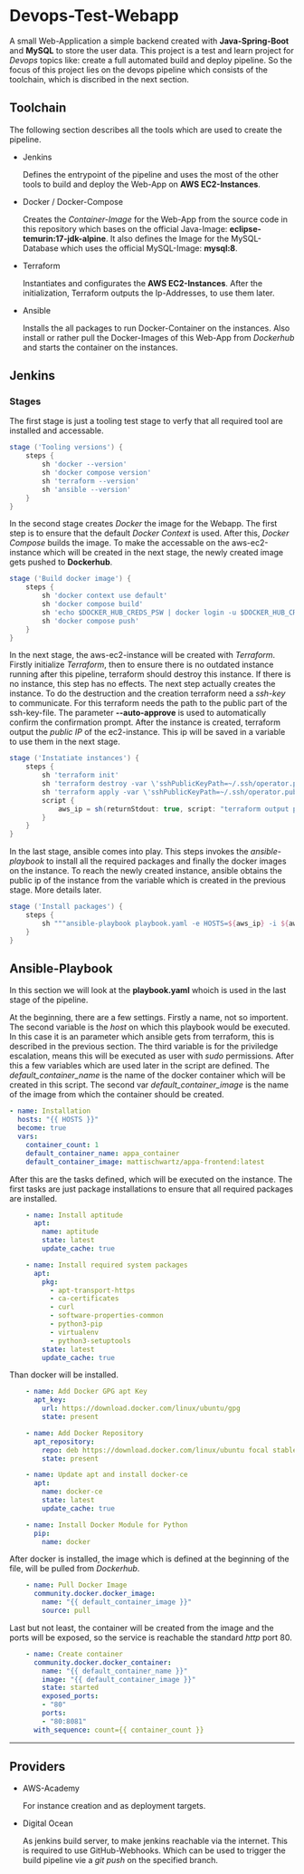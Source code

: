 # Devops-Test-Webapp

A small Web-Application a simple backend created with **Java-Spring-Boot** and **MySQL** to store the user data. This project is a test and learn project for *Devops* topics like: create a full automated build and deploy pipeline. So the focus of this project lies on the devops pipeline which consists of the toolchain, which is discribed in the next section.

## Toolchain

The following section describes all the tools which are used to create the pipeline.

- Jenkins

    Defines the entrypoint of the pipeline and uses the most of the other tools to build and deploy the Web-App on **AWS EC2-Instances**.

- Docker / Docker-Compose

    Creates the *Container-Image* for the Web-App from the source code in this repository which bases on the official Java-Image: **eclipse-temurin:17-jdk-alpine**. It also defines the Image for the MySQL-Database which uses the official MySQL-Image: **mysql:8**.

- Terraform

    Instantiates and configurates the **AWS EC2-Instances**. After the initialization, Terraform outputs the Ip-Addresses, to use them later.

- Ansible

    Installs the all packages to run Docker-Container on the instances. Also install or rather pull the Docker-Images of this Web-App from *Dockerhub* and starts the container on the instances.

## Jenkins

### Stages

The first stage is just a tooling test stage to verfy that all required tool are installed and accessable.

```groovy
stage ('Tooling versions') {
	steps {
		sh 'docker --version'
		sh 'docker compose version'
		sh 'terraform --version'
		sh 'ansible --version'
	}
}
```

In the second stage creates *Docker* the image for the Webapp. The first step is to ensure that the default *Docker Context* is used. After this, *Docker Compose* builds the image. To make the accessable on the aws-ec2-instance which will be created in the next stage, the newly created image gets pushed to **Dockerhub**.

``` groovy
stage ('Build docker image') {
	steps {
		sh 'docker context use default'
		sh 'docker compose build'
		sh 'echo $DOCKER_HUB_CREDS_PSW | docker login -u $DOCKER_HUB_CREDS_USR --password-stdin'
		sh 'docker compose push'
    }
}
```

In the next stage, the aws-ec2-instance will be created with *Terraform*. Firstly initialize *Terraform*, then to ensure there is no outdated instance running after this pipeline, terraform should destroy this instance. If there is no instance, this step has no effects. The next step actually creates the instance. To do the destruction and the creation terraform need a *ssh-key* to communicate. For this terraform needs the path to the public part of the ssh-key-file. The parameter **--auto-approve** is used to automatically confirm the confirmation prompt. After the instance is created, terraform output the *public IP* of the ec2-instance. This ip will be saved in a variable to use them in the next stage.

``` groovy
stage ('Instatiate instances') {
    steps {
    	sh 'terraform init'
		sh 'terraform destroy -var \'sshPublicKeyPath=~/.ssh/operator.pub\' --auto-approve'
        sh 'terraform apply -var \'sshPublicKeyPath=~/.ssh/operator.pub\' --auto-approve'
		script {
			aws_ip = sh(returnStdout: true, script: "terraform output publicIPv4").trim()
		}
    }
}
```

In the last stage, ansible comes into play. This steps invokes the *ansible-playbook* to install all the required packages and finally the docker images on the instance. To reach the newly created instance, ansible obtains the public ip of the instance from the variable which is created in the previous stage. More details later.

``` groovy
stage ('Install packages') {
	steps {
		sh """ansible-playbook playbook.yaml -e HOSTS=${aws_ip} -i ${aws_ip},"""
	}
}
```

## Ansible-Playbook

In this section we will look at the **playbook.yaml** whoich is used in the last stage of the pipeline.

At the beginning, there are a few settings. Firstly a name, not so importent. The second variable is the *host* on which this playbook would be executed. In this case it is an parameter which ansible gets from terraform, this is described in the previous section. The third variable is for the priviledge escalation, means this will be executed as user with *sudo* permissions. After this a few variables which are used later in the script are defined. The *default_container_name* is the name of the docker container which will be created in this script. The second var *default_container_image* is the name of the image from which the container should be created.

``` yaml
- name: Installation
  hosts: "{{ HOSTS }}"
  become: true
  vars:
    container_count: 1
    default_container_name: appa_container
    default_container_image: mattischwartz/appa-frontend:latest
```

After this are the tasks defined, which will be executed on the instance. The first tasks are just package installations to ensure that all required packages are installed.

``` yaml
    - name: Install aptitude
      apt:
        name: aptitude
        state: latest
        update_cache: true

    - name: Install required system packages
      apt:
        pkg:
          - apt-transport-https
          - ca-certificates
          - curl
          - software-properties-common
          - python3-pip
          - virtualenv
          - python3-setuptools
        state: latest
        update_cache: true
```

Than docker will be installed.

``` yaml
    - name: Add Docker GPG apt Key
      apt_key:
        url: https://download.docker.com/linux/ubuntu/gpg
        state: present

    - name: Add Docker Repository
      apt_repository:
        repo: deb https://download.docker.com/linux/ubuntu focal stable
        state: present

    - name: Update apt and install docker-ce
      apt:
        name: docker-ce
        state: latest
        update_cache: true

    - name: Install Docker Module for Python
      pip:
        name: docker
```

After docker is installed, the image which is defined at the beginning of the file, will be pulled from *Dockerhub*.

``` yaml      
    - name: Pull Docker Image
      community.docker.docker_image:
        name: "{{ default_container_image }}"
        source: pull
```

Last but not least, the container will be created from the image and the ports will be exposed, so the service is reachable the standard *http* port 80.

``` yaml
    - name: Create container
      community.docker.docker_container:
        name: "{{ default_container_name }}"
        image: "{{ default_container_image }}"
        state: started
        exposed_ports:
        - "80"
        ports:
        - "80:8081"
      with_sequence: count={{ container_count }}
```

---
## Providers

- AWS-Academy

  For instance creation and as deployment targets.

- Digital Ocean

  As jenkins build server, to make jenkins reachable via the internet. This is required to use GitHub-Webhooks. Which can be used to trigger the build pipeline vie a *git push* on the specified branch.
